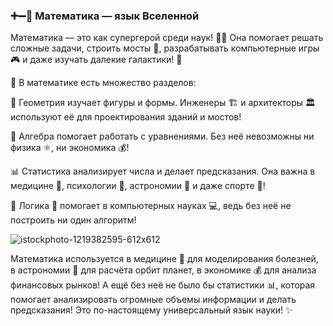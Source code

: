 ### ➕➖📐 Математика — язык Вселенной
Математика — это как супергерой среди наук! 🦸‍♂️ Она помогает решать сложные задачи, строить мосты 🌉, разрабатывать компьютерные игры 🎮 и даже изучать далекие галактики! 🌌

📏 В математике есть множество разделов:

📐 Геометрия изучает фигуры и формы. Инженеры 🏗️ и архитекторы 🏛️ используют её для проектирования зданий и мостов!

🔢 Алгебра помогает работать с уравнениями. Без неё невозможны ни физика ⚛️, ни экономика 💰!

📊 Статистика анализирует числа и делает предсказания. Она важна в медицине 🏥, психологии 🧠, астрономии 🔭 и даже спорте 🏀!

🔣 Логика 🧠 помогает в компьютерных науках 💻, ведь без неё не построить ни один алгоритм!

![istockphoto-1219382595-612x612](https://github.com/user-attachments/assets/191ecd9b-bc62-49c5-83dc-a90ac348e4c7)

Математика используется в медицине 🏥 для моделирования болезней, в астрономии 🌌 для расчёта орбит планет, в экономике 💰 для анализа финансовых рынков! А ещё без неё не было бы статистики 📊, которая помогает анализировать огромные объемы информации и делать предсказания! Это по-настоящему универсальный язык науки! ✨
